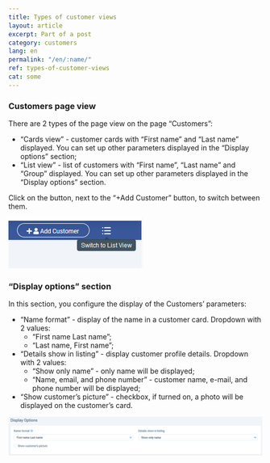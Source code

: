 ```yaml
---
title: Types of customer views
layout: article
excerpt: Part of a post
category: customers
lang: en
permalink: "/en/:name/"
ref: types-of-customer-views
cat: some
---
```


### **Customers page view**

There are 2 types of the page view on the page “Customers”:
- “Cards view” - customer cards with “First name” and “Last name” displayed. You can set up other parameters displayed in the “Display options” section;
- “List view” - list of customers with “First name”, “Last name” and “Group” displayed. You can set up other parameters displayed in the “Display options” section.

Click on the button, next to the “+Add Customer” button, to switch between them.

![Types_of_customer_views1](/assets/images/types_of_customer_views1.png)

### **“Display options” section**

In this section, you configure the display of the Customers’ parameters:
- “Name format” - display of the name in a customer card. Dropdown with 2 values:
	- “First name Last name”;
	- “Last name, First name”;
- “Details show in listing” - display customer profile details. Dropdown with 2 values:
	- “Show only name” - only name will be displayed;
	- “Name, email, and phone number” - customer name, e-mail, and phone number will be displayed;
- “Show customer’s picture” - checkbox, if turned on, a photo will be displayed on the customer’s card.

![Types_of_customer_views2](/assets/images/types_of_customer_views2.png)
